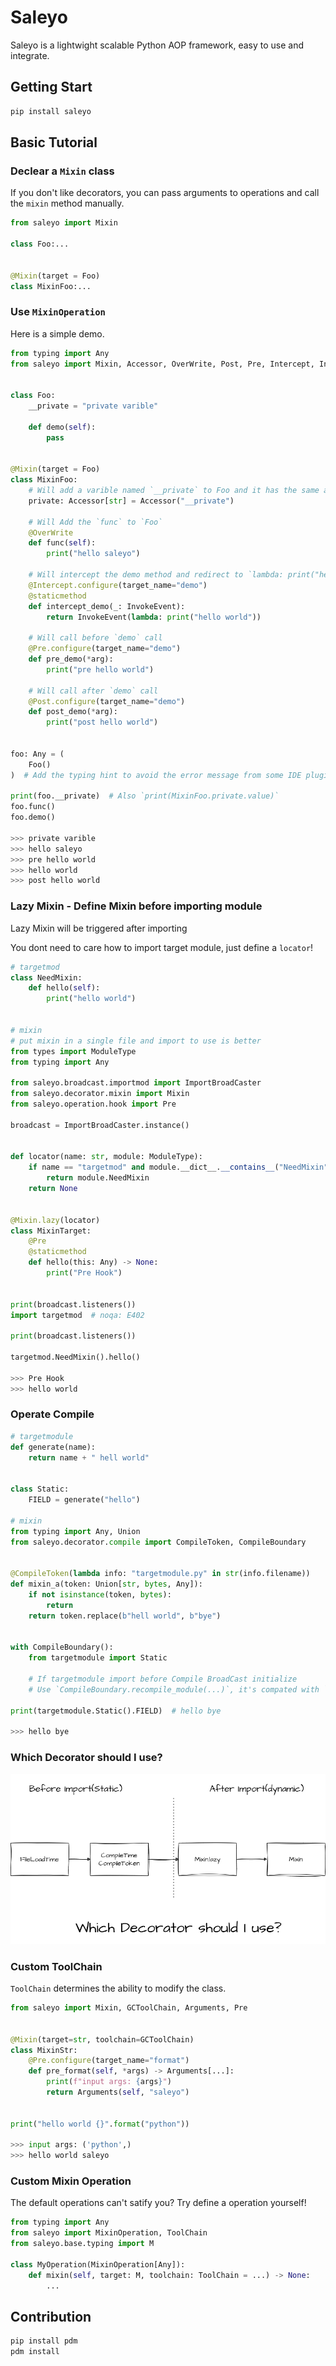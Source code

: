 # Saleyo

Saleyo is a lightwight scalable Python AOP framework, easy to use and integrate.

## Getting Start

```sh
pip install saleyo
```

## Basic Tutorial

### Declear a `Mixin` class

If you don't like decorators, you can pass arguments to operations and call the `mixin` method manually.

```python
from saleyo import Mixin

class Foo:...


@Mixin(target = Foo)
class MixinFoo:...
```

### Use `MixinOperation`

Here is a simple demo.

```python
from typing import Any
from saleyo import Mixin, Accessor, OverWrite, Post, Pre, Intercept, InvokeEvent


class Foo:
    __private = "private varible"

    def demo(self):
        pass


@Mixin(target = Foo)
class MixinFoo:
    # Will add a varible named `__private` to Foo and it has the same address with `_Foo__private`
    private: Accessor[str] = Accessor("__private")

    # Will Add the `func` to `Foo`
    @OverWrite
    def func(self):
        print("hello saleyo")

    # Will intercept the demo method and redirect to `lambda: print("hello world")`
    @Intercept.configure(target_name="demo")
    @staticmethod
    def intercept_demo(_: InvokeEvent):
        return InvokeEvent(lambda: print("hello world"))

    # Will call before `demo` call
    @Pre.configure(target_name="demo")
    def pre_demo(*arg):
        print("pre hello world")

    # Will call after `demo` call
    @Post.configure(target_name="demo")
    def post_demo(*arg):
        print("post hello world")


foo: Any = (
    Foo()
)  # Add the typing hint to avoid the error message from some IDE plugins.

print(foo.__private)  # Also `print(MixinFoo.private.value)`
foo.func()
foo.demo()

>>> private varible
>>> hello saleyo
>>> pre hello world
>>> hello world
>>> post hello world
```

### Lazy Mixin - Define Mixin before importing module

Lazy Mixin will be triggered after importing

You dont need to care how to import target module, just define a `locator`! 

```python
# targetmod
class NeedMixin:
    def hello(self):
        print("hello world")


# mixin
# put mixin in a single file and import to use is better
from types import ModuleType
from typing import Any

from saleyo.broadcast.importmod import ImportBroadCaster
from saleyo.decorator.mixin import Mixin
from saleyo.operation.hook import Pre

broadcast = ImportBroadCaster.instance()


def locator(name: str, module: ModuleType):
    if name == "targetmod" and module.__dict__.__contains__("NeedMixin"):
        return module.NeedMixin
    return None


@Mixin.lazy(locator)
class MixinTarget:
    @Pre
    @staticmethod
    def hello(this: Any) -> None:
        print("Pre Hook")


print(broadcast.listeners())
import targetmod  # noqa: E402

print(broadcast.listeners())

targetmod.NeedMixin().hello()

>>> Pre Hook
>>> hello world
```

### Operate Compile

```python
# targetmodule
def generate(name):
    return name + " hell world"


class Static:
    FIELD = generate("hello")

# mixin
from typing import Any, Union
from saleyo.decorator.compile import CompileToken, CompileBoundary


@CompileToken(lambda info: "targetmodule.py" in str(info.filename))
def mixin_a(token: Union[str, bytes, Any]):
    if not isinstance(token, bytes):
        return
    return token.replace(b"hell world", b"bye")


with CompileBoundary():
    from targetmodule import Static

    # If targetmodule import before Compile BroadCast initialize
    # Use `CompileBoundary.recompile_module(...)`, it's compated with `no_cache=False`

print(targetmodule.Static().FIELD)  # hello bye

>>> hello bye
```

### Which Decorator should I use?

![img](https://github.com/H2Sxxa/saleyo/raw/main/doc/decorator.png)

### Custom ToolChain

`ToolChain` determines the ability to modify the class.

```python
from saleyo import Mixin, GCToolChain, Arguments, Pre


@Mixin(target=str, toolchain=GCToolChain)
class MixinStr:
    @Pre.configure(target_name="format")
    def pre_format(self, *args) -> Arguments[...]:
        print(f"input args: {args}")
        return Arguments(self, "saleyo")


print("hello world {}".format("python"))

>>> input args: ('python',)
>>> hello world saleyo
```


### Custom Mixin Operation

The default operations can't satify you? Try define a operation yourself!

```python
from typing import Any
from saleyo import MixinOperation, ToolChain
from saleyo.base.typing import M

class MyOperation(MixinOperation[Any]):
    def mixin(self, target: M, toolchain: ToolChain = ...) -> None:
        ...
```

## Contribution

```sh
pip install pdm
pdm install
```